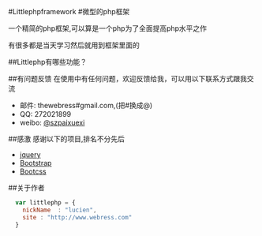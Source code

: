 #Littlephpframework
#微型的php框架

一个精简的php框架,可以算是一个php为了全面提高php水平之作

有很多都是当天学习然后就用到框架里面的

##Littlephp有哪些功能？



##有问题反馈
在使用中有任何问题，欢迎反馈给我，可以用以下联系方式跟我交流

* 邮件: thewebress#gmail.com,(把#换成@)
* QQ:  272021899
* weibo: [@szpaixuexi](http://weibo.com/2458829170)





##感激
感谢以下的项目,排名不分先后
* [jquery](http://jquery.com)
* [Bootstrap](http://getbootstrap.com)
* [Bootcss](http://www.bootcss.com)

##关于作者

```javascript
  var littlephp = {
    nickName  : "lucien",
    site : "http://www.webress.com"
  }
```
